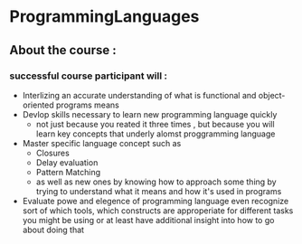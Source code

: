 # ProgrammingLanguages

## About the course :
### successful course participant will :
- Interlizing an accurate understanding of what is functional  and object-oriented programs means
- Devlop skills necessary to learn new programming language quickly
   - not just because you reated it three times , but because you will learn key concepts that underly alomst proggramming language
- Master specific language concept such as
   - Closures
   - Delay evaluation
   - Pattern Matching
   - as well as new ones by knowing how to approach some thing by trying to understand what it means and how it's used in programs
- Evaluate powe and elegence of programming language even recognize sort of which tools, which constructs are approperiate for different tasks you might be using or at least have additional insight into how to go about doing that 
